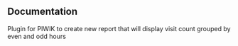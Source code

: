 ## Documentation

Plugin for PIWIK to create new report that will display visit count grouped by even and odd hours